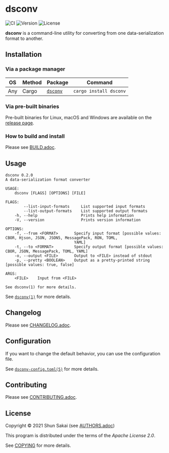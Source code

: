 # dsconv

![CI](https://github.com/sorairolake/dsconv/workflows/CI/badge.svg)
![Version](https://img.shields.io/crates/v/dsconv)
![License](https://img.shields.io/crates/l/dsconv)

**dsconv** is a command-line utility for converting from one
data-serialization format to another.

## Installation

### Via a package manager

| OS  | Method | Package                                     | Command                |
|-----|--------|---------------------------------------------|------------------------|
| Any | Cargo  | [`dsconv`](https://crates.io/crates/dsconv) | `cargo install dsconv` |

### Via pre-built binaries

Pre-built binaries for Linux, macOS and Windows are available on the
[release page](https://github.com/sorairolake/dsconv/releases).

### How to build and install

Please see [BUILD.adoc](BUILD.adoc).

## Usage

    dsconv 0.2.0
    A data-serialization format converter

    USAGE:
        dsconv [FLAGS] [OPTIONS] [FILE]

    FLAGS:
            --list-input-formats     List supported input formats
            --list-output-formats    List supported output formats
        -h, --help                   Prints help information
        -V, --version                Prints version information

    OPTIONS:
        -f, --from <FORMAT>       Specify input format [possible values: CBOR, Hjson, JSON, JSON5, MessagePack, RON, TOML,
                                  YAML]
        -t, --to <FORMAT>         Specify output format [possible values: CBOR, JSON, MessagePack, TOML, YAML]
        -o, --output <FILE>       Output to <FILE> instead of stdout
        -p, --pretty <BOOLEAN>    Output as a pretty-printed string [possible values: true, false]

    ARGS:
        <FILE>    Input from <FILE>

    See dsconv(1) for more details.

See [`dsconv(1)`](doc/man/man1/dsconv.1.adoc) for more details.

## Changelog

Please see [CHANGELOG.adoc](CHANGELOG.adoc).

## Configuration

If you want to change the default behavior, you can use the
configuration file.

See [`dsconv-config.toml(5)`](doc/man/man5/dsconv-config.toml.5.adoc)
for more details.

## Contributing

Please see [CONTRIBUTING.adoc](CONTRIBUTING.adoc).

## License

Copyright © 2021 Shun Sakai (see [AUTHORS.adoc](AUTHORS.adoc))

This program is distributed under the terms of the *Apache License 2.0*.

See [COPYING](COPYING) for more details.
